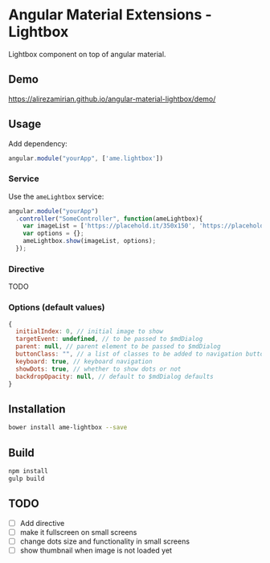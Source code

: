 # Angular Material Extensions - Lightbox
Lightbox component on top of angular material.

## Demo
https://alirezamirian.github.io/angular-material-lightbox/demo/
## Usage
Add dependency:
``` js
angular.module("yourApp", ['ame.lightbox'])
```
### Service
Use the `ameLightbox` service:
```js
angular.module("yourApp")
  .controller("SomeController", function(ameLightbox){
    var imageList = ['https://placehold.it/350x150', 'https://placehold.it/250x100'];
    var options = {};
    ameLightbox.show(imageList, options);
  });
```
### Directive
TODO

### Options (default values)
```js
{
  initialIndex: 0, // initial image to show
  targetEvent: undefined, // to be passed to $mdDialog
  parent: null, // parent element to be passed to $mdDialog
  buttonClass: "", // a list of classes to be added to navigation buttons
  keyboard: true, // keyboard navigation
  showDots: true, // whether to show dots or not
  backdropOpacity: null, // default to $mdDialog defaults
}
```


## Installation
```bash
bower install ame-lightbox --save
```

## Build
```bash
npm install
gulp build
```

## TODO
- [ ] Add directive
- [ ] make it fullscreen on small screens
- [ ] change dots size and functionality in small screens
- [ ] show thumbnail when image is not loaded yet
